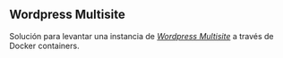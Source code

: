 ## Wordpress Multisite
Solución para levantar una instancia de [*Wordpress Multisite*](https://kinsta.com/es/blog/multisitio-wordpress/) a través de Docker containers.
